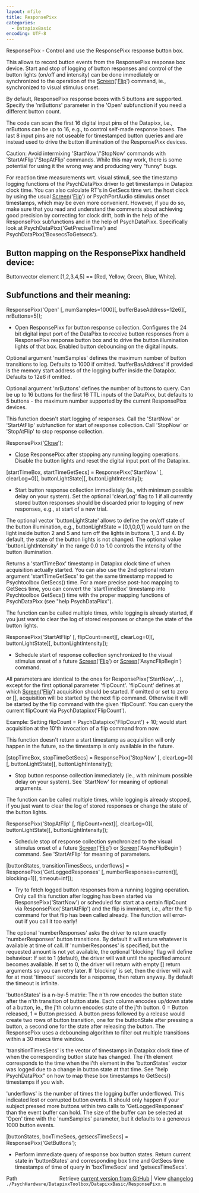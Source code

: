 ```yaml
---
layout: mfile
title: ResponsePixx
categories:
  - DatapixxBasic
encoding: UTF-8
---
```


ResponsePixx - Control and use the ResponsePixx response button box.

This allows to record button events from the ResponsePixx response box
device. Start and stop of logging of button responses and control of the
button lights (on/off and intensity) can be done immediately or
synchronized to the operation of the [Screen](/docs/Screen)('[Flip](/docs/Flip)') command, ie.,
synchronized to visual stimulus onset.

By default, ResponsePixx response boxes with 5 buttons are supported.
Specify the 'nrButtons' parameter in the 'Open' subfunction if you need a
different button count.

The code can scan the first 16 digital input pins of the Datapixx, i.e.,
nrButtons can be up to 16, e.g., to control self-made response boxes. The
last 8 input pins are not useable for timestamped button queries and are
instead used to drive the button illumination of the ResponsePixx
devices.

Caution: Avoid intermixing 'StartNow'/'StopNow' commands with
'StartAtFlip'/'StopAtFlip' commands. While this may work, there is some
potential for using it the wrong way and producing very "funny" bugs.

For reaction time measurements wrt. visual stimuli, see the timestamp
logging functions of the PsychDataPixx driver to get timestamps in
Datapixx clock time. You can also calculate RT's in GetSecs time wrt. the
host clock by using the usual [Screen](/docs/Screen)('[Flip](/docs/Flip)') or PsychPortAudio stimulus
onset timestamps, which may be even more convenient. However, if you do
so, make sure that you read and understand the comments about achieving
good precision by correcting for clock drift, both in the help of the
ResponsePixx subfunctions and in the help of PsychDataPixx. Specifically
look at PsychDataPixx('GetPreciseTime') and
PsychDataPixx('BoxsecsToGetsecs').


Button mapping on the ResponsePixx handheld device:
---------------------------------------------------

Buttonvector element [1,2,3,4,5] == [Red, Yellow, Green, Blue, White].


Subfunctions and their meaning:
-------------------------------

ResponsePixx('Open' [, numSamples=1000][, bufferBaseAddress=12e6][, nrButtons=5]);
- Open ResponsePixx for button response collection. Configures the 24 bit
digital input port of the DataPixx to receive button responses from a
ResponsePixx response button box and to drive the button illumination
lights of that box. Enabled button debouncing on the digital inputs.

Optional argument 'numSamples' defines the maximum number of button
transitions to log. Defaults to 1000 if omitted. 'bufferBasAddress' if
provided is the memory start address of the logging buffer inside the
Datapixx. Defaults to 12e6 if omitted.

Optional argument 'nrButtons' defines the number of buttons to query. Can
be up to 16 buttons for the first 16 TTL inputs of the DataPixx, but
defaults to 5 buttons - the maximum number supported by the current
ResponsePixx devices.

This function doesn't start logging of responses. Call the 'StartNow' or
'StartAtFlip' subfunction for start of response collection. Call
'StopNow' or 'StopAtFlip' to stop response collection.


ResponsePixx('[Close](/docs/Close)');
- [Close](/docs/Close) ResponsePixx after stopping any running logging operations.
Disable the button lights and reset the digital input port of the
Datapixx.


[startTimeBox, startTimeGetSecs] = ResponsePixx('StartNow' [, clearLog=0][, buttonLightState][, buttonLightIntensity]);
- Start button response collection immediately (ie., with minimum
possible delay on your system). Set the optional 'clearLog' flag to 1 if
all currently stored button responses should be discarded prior to
logging of new responses, e.g., at start of a new trial.

The optional vector 'buttonLightState' allows to define the on/off state
of the button illumination, e.g., buttonLightState = [0,1,0,0,1] would
turn on the light inside button 2 and 5 and turn off the lights in
buttons 1, 3 and 4. By default, the state of the button lights is not
changed. The optional value 'buttonLightIntensity' in the range 0.0 to
1\.0 controls the intensity of the button illumination.

Returns a 'startTimeBox' timestamp in Datapixx clock time of when
acquisition actually started. You can also use the 2nd optional return
argument 'startTimeGetSecs' to get the same timestamp mapped to
Psychtoolbox GetSecs() time. For a more precise post-hoc mapping to
GetSecs time, you can convert the 'startTimeBox' timestamp into
Psychtoolbox GetSecs() time with the proper mapping functions of
PsychDataPixx (see "help PsychDataPixx").

The function can be called multiple times, while logging is already
started, if you just want to clear the log of stored responses or change
the state of the button lights.


ResponsePixx('StartAtFlip' [, flipCount=next][, clearLog=0][, buttonLightState][, buttonLightIntensity]);
- Schedule start of response collection synchronized to the visual stimulus
onset of a future [Screen](/docs/Screen)('[Flip](/docs/Flip)') or [Screen](/docs/Screen)('AsyncFlipBegin') command.

All parameters are identical to the ones for ResponsePixx('StartNow',...),
except for the first optional parameter 'flipCount'. 'flipCount' defines
at which [Screen](/docs/Screen)('[Flip](/docs/Flip)') acquisition should be started. If omitted or
set to zero or [], acquisition will be started by the next flip command.
Otherwise it will be started by the flip command with the given
'flipCount'. You can query the current flipCount via PsychDatapixx('FlipCount').

Example: Setting flipCount = PsychDatapixx('FlipCount') + 10; would start
acquisition at the 10'th invocation of a flip command from now.

This function doesn't return a start timestamp as acquisition will
only happen in the future, so the timestamp is only available in the
future.


[stopTimeBox, stopTimeGetSecs] = ResponsePixx('StopNow' [, clearLog=0][, buttonLightState][, buttonLightIntensity]);
- Stop button response collection immediately (ie., with minimum
possible delay on your system). See 'StartNow' for meaning of optional
arguments.

The function can be called multiple times, while logging is already
stopped, if you just want to clear the log of stored responses or change
the state of the button lights.


ResponsePixx('StopAtFlip' [, flipCount=next][, clearLog=0][, buttonLightState][, buttonLightIntensity]);
- Schedule stop of response collection synchronized to the visual stimulus
onset of a future [Screen](/docs/Screen)('[Flip](/docs/Flip)') or [Screen](/docs/Screen)('AsyncFlipBegin') command.
See 'StartAtFlip' for meaning of parameters.


[buttonStates, transitionTimesSecs, underflows] = ResponsePixx('GetLoggedResponses' [, numberResponses=current][, blocking=1][, timeout=inf]);
- Try to fetch logged button responses from a running logging
operation. Only call this function after logging has been
started via ResponsePixx('StartNow') or scheduled for start at a
certain flipCount via ResponsePixx('StartAtFlip') and the flip is
imminent, i.e., after the flip command for that flip has been called
already. The function will error-out if you call it too early!

The optional 'numberResponses' asks the driver to return exactly
'numberResponses' button transitions. By default it will return whatever
is available at time of call. If 'numberResponses' is specified, but the
requested amount is not yet available, the optional 'blocking' flag will
define behaviour: If set to 1 (default), the driver will wait until the
specified amount becomes available. If set to 0, the driver will return
with empty [] return arguments so you can retry later. If 'blocking' is
set, then the driver will wait for at most 'timeout' seconds for a
response, then return anyway. By default the timeout is infinite.

'buttonStates' is a n-by-5 matrix: The n'th row encodes the button state
after the n'th transition of button state. Each column encodes up/down
state of a button, ie., the j'th column encodes state of the j'th button.
0 = Button released, 1 = Button pressed. A button press followed by a
release would create two rows of button transition, one for the
buttonState after pressing a button, a second one for the state after
releasing the button. The ResponsePixx uses a debouncing algorithm to
filter out multiple transitions within a 30 msecs time window.

'transitionTimesSecs' is the vector of timestamps in Datapixx clock time
of when the corresponding button state has changed. The i'th element
corresponds to the time when the i'th element in the 'buttonStates'
vector was logged due to a change in button state at that time. See
"help PsychDataPixx" on how to map these box timestamps to GetSecs()
timestamps if you wish.

'underflows' is the number of times the logging buffer underflowed. This
indicated lost or corrupted button events. It should only happen if your
subject pressed more buttons within two calls to 'GetLoggedResponses'
than the event buffer can hold. The size of the buffer can be selected at
'Open' time with the 'numSamples' parameter, but it defaults to a
generous 1000 button events.


[buttonStates, boxTimeSecs, getsecsTimeSecs] = ResponsePixx('GetButtons');
- Perform immediate query of response box button states. Return current
state in 'buttonStates' and corresponding box time and GetSecs time
timestamps of time of query in 'boxTimeSecs' and 'getsecsTimeSecs'.




<div class="code_header" style="text-align:right;">
  <span style="float:left;">Path&nbsp;&nbsp;</span> <span class="counter">Retrieve <a href=
  "https://raw.github.com/Psychtoolbox-3/Psychtoolbox-3/beta/./PsychHardware/DatapixxToolbox/DatapixxBasic/ResponsePixx.m">current version from GitHub</a> | View <a href=
  "https://github.com/Psychtoolbox-3/Psychtoolbox-3/commits/beta/./PsychHardware/DatapixxToolbox/DatapixxBasic/ResponsePixx.m">changelog</a></span>
</div>
<div class="code">
  <code>./PsychHardware/DatapixxToolbox/DatapixxBasic/ResponsePixx.m</code>
</div>
